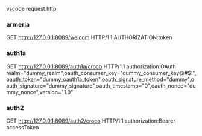vscode request.http
### armeria
GET  http://127.0.0.1:8089/welcom HTTP/1.1
AUTHORIZATION:token
### auth1a
GET  http://127.0.0.1:8089/auth1a/croco HTTP/1.1
authorization:OAuth realm="dummy_realm",oauth_consumer_key="dummy_consumer_key@#$!",oauth_token="dummy_oauth1a_token",oauth_signature_method="dummy",oauth_signature="dummy_signature",oauth_timestamp="0",oauth_nonce="dummy_nonce",version="1.0"
### auth2
GET  http://127.0.0.1:8089/auth2/croco HTTP/1.1
authorization:Bearer accessToken
